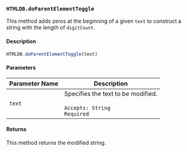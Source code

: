 ### `HTMLDB.doParentElementToggle`

This method adds zeros at the beginning of a given `text` to construct a string with the length of `digitCount`.

#### Description

```javascript
HTMLDB.doParentElementToggle(text)
```

#### Parameters

| Parameter Name             | Description                               |
| -------------------------- | ----------------------------------------- |
| `text` | Specifies the text to be modified.<br><br>`Accepts: String`<br>`Required` |

#### Returns

This method returns the modified string.